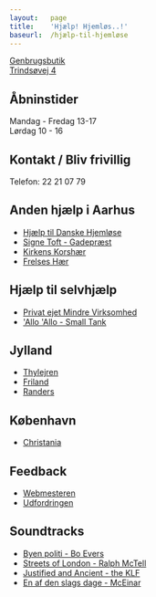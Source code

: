```yaml
---
layout:   page
title:    'Hjælp! Hjemløs..!'
baseurl:  /hjælp-til-hjemløse
---
```


[Genbrugsbutik](http://hjælptilhjemløse.dk)  
[Trindsøvej 4](https://www.google.com/maps/place/Trindsøvej+4,+8000+Aarhus/@56.1539285,10.1789742,17z/data=!3m1!4b1!4m6!3m5!1s0x464c3feff8a0022b:0xc136e63f870e349b!8m2!3d56.1539255!4d10.1811629!16s%2Fg%2F11c5jv9z1w)  

Åbninstider
----
Mandag - Fredag 13-17  
Lørdag 10 - 16

Kontakt / Bliv frivillig
----
Telefon: 22 21 07 79  

Anden hjælp i Aarhus
----
- [Hjælp til Danske Hjemløse](https://www.facebook.com/groups/425487298105126)
- [Signe Toft - Gadepræst](https://www.facebook.com/signe.toft.54)
- [Kirkens Korshær](https://kirkenskorshaer.dk/aarhus)
- [Frelses Hær](https://www.frelsenshaer.dk/hjaelp/vaeresteder/)

Hjælp til selvhjælp
----
- [Privat ejet Mindre Virksomhed](https://virksomhedsguiden.dk/content/ydelser/vaelg-virksomhedsform/)
- ['Allo 'Allo - Small Tank](https://youtu.be/Im9xsytmuDk)

Jylland
----
- [Thylejren](https://www.facebook.com/groups/1696465363914014)
- [Friland](https://www.facebook.com/groups/1696465363914014)
- [Randers](https://www.randers.dk/borger/socialt/socialt-udsatte/vaeresteder/)

København
----
- [Christania](https://www.christiania.org)

Feedback
----
- [Webmesteren](webmester)
- [Udfordringen](https://udfordringen.dk)

Soundtracks
----
- [Byen politi - Bo Evers](https://youtu.be/5wfDkpbd4hk)
- [Streets of London - Ralph McTell](https://youtu.be/DiWomXklfv8)
- [Justified and Ancient - the KLF](https://youtu.be/-_O2BCoo-C8)
- [En af den slags dage - McEinar](https://youtu.be/2XKPF7D5wg0)

